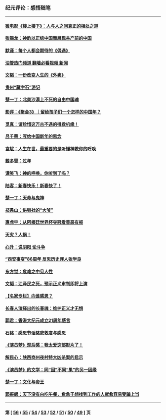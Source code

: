 ### 纪元评论：感悟随笔
---
#### [微电影《楼上楼下》：人与人之间真正的相处之道](../../pages/nsc1035/n13944319.md?03310330) 
#### [张锡龙：神韵以正统中国舞展现共产前的中国](../../pages/nsc1035/n13939727.md?03310330) 
#### [默谨：每个人都会期待的《偶遇》](../../pages/nsc1035/n13939091.md?03310330) 
#### [油管热门频道 翻墙必看视频 新闻](ok?03310330)
#### [文韬：一份改变人生的《外卖》](../../pages/nsc1035/n13931822.md?03310330) 
#### [贵州“藏字石”游记](../../pages/nsc1035/n13923310.md?03310330) 
#### [楚一丁：北美沙漠上不死的自由中国魂](../../pages/nsc1035/n13921879.md?03310330) 
#### [影评：《聚会3》｜留给孩子们一个怎样的中国年？](../../pages/nsc1035/n13919652.md?03310330) 
#### [觅真：请珍惜这万古不遇的得救机缘！](../../pages/nsc1035/n13917157.md?03310330) 
#### [吕千荣：写给中国新年的思念](../../pages/nsc1035/n13915103.md?03310330) 
#### [袁斌：人生在世，最重要的是听懂神救你的呼唤](../../pages/nsc1035/n13914636.md?03310330) 
#### [戴冬雪：过年](../../pages/nsc1035/n13913311.md?03310330) 
#### [谭笑飞：神的呼唤，你听到了吗？](../../pages/nsc1035/n13912603.md?03310330) 
#### [陆客：新春快乐！新春快了！](../../pages/nsc1035/n13911771.md?03310330) 
#### [楚一丁：天命与鬼神](../../pages/nsc1035/n13904371.md?03310330) 
#### [郑愚山：供销社的“大爷”](../../pages/nsc1035/n13904409.md?03310330) 
#### [惠虎宇：从阿根廷世界杯夺冠看善恶有报](../../pages/nsc1035/n13889438.md?03310330) 
#### [天灾？人祸！](../../pages/nsc1035/n13900104.md?03310330) 
#### [心升：说阴阳 论斗争](../../pages/nsc1035/n13885189.md?03310330) 
#### [“西安事变”86周年 反思历史罪人张学良](../../pages/nsc1035/n13882019.md?03310330) 
#### [东方觉：危难之中见人性](../../pages/nsc1035/n13881549.md?03310330) 
#### [文韬：江泽民之死，预示正义审判即将上演](../../pages/nsc1035/n13877698.md?03310330) 
#### [【名家专栏】向谁感恩？](../../pages/nsc1035/n13873797.md?03310330) 
#### [长春人演绎出的长春魂：维护正义才无惧](../../pages/nsc1035/n13871764.md?03310330) 
#### [郭君：香港大纪元成立21周年感言](../../pages/nsc1035/n13871269.md?03310330) 
#### [石铭：感恩节话慈悲救度与感恩](../../pages/nsc1035/n13869863.md?03310330) 
#### [《演员梦》观后感：我太爱这部影片了！](../../pages/nsc1035/n13866783.md?03310330) 
#### [解民心：陕西商州夜村特大凶杀案的启示](../../pages/nsc1035/n13865339.md?03310330) 
#### [《演员梦》的文学：同“因”不同“果”的另一因缘](../../pages/nsc1035/n13863930.md?03310330) 
#### [楚一丁：文化与帝王](../../pages/nsc1035/n13863143.md?03310330) 
#### [郭振鹤：天下没有白吃午餐，愈急于想找到工作的人就愈容易受骗上当](../../pages/nsc1035/n13860772.md?03310330) 

---
#### 第 [ [56](./56.md?03310330) / [55](./55.md?03310330) / [54](./54.md?03310330) / [53](./53.md?03310330) / [52](./52.md?03310330) / [51](./51.md?03310330) / [50](./50.md?03310330) / [49](./49.md?03310330) ] 页
